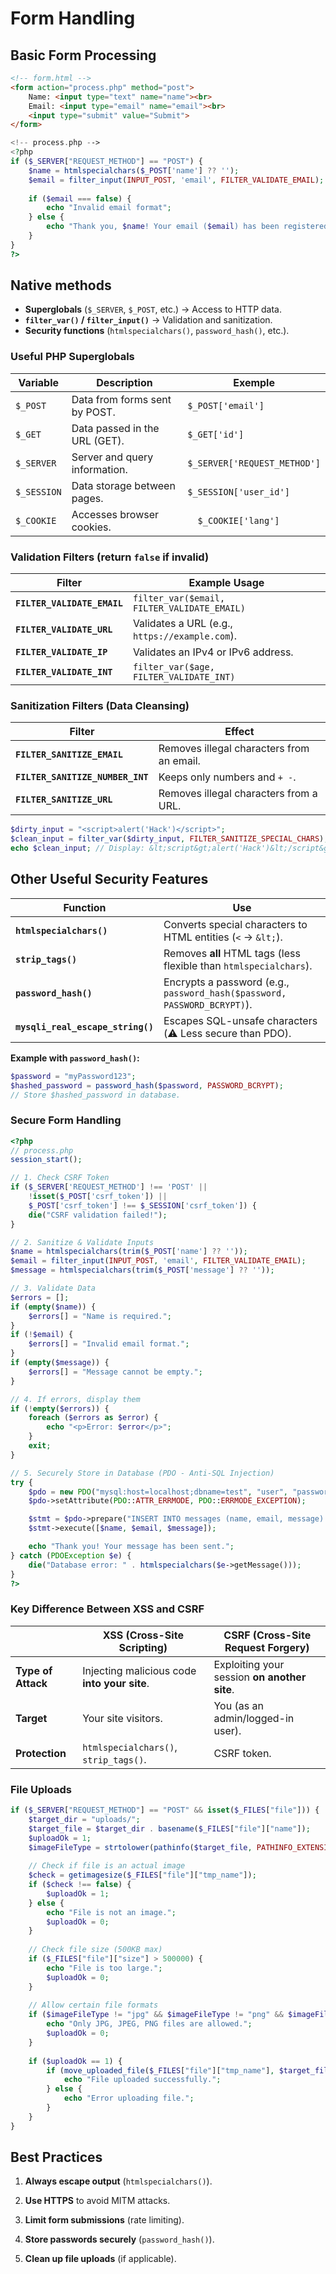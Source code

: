 
# Form Handling

## Basic Form Processing


```html
<!-- form.html -->
<form action="process.php" method="post">
    Name: <input type="text" name="name"><br>
    Email: <input type="email" name="email"><br>
    <input type="submit" value="Submit">
</form>
```

```php
<!-- process.php -->
<?php
if ($_SERVER["REQUEST_METHOD"] == "POST") {
    $name = htmlspecialchars($_POST['name'] ?? '');
    $email = filter_input(INPUT_POST, 'email', FILTER_VALIDATE_EMAIL);
    
    if ($email === false) {
        echo "Invalid email format";
    } else {
        echo "Thank you, $name! Your email ($email) has been registered.";
    }
}
?>
```

## Native methods

- **Superglobals** (`$_SERVER`, `$_POST`, etc.) → Access to HTTP data.
- **`filter_var()` / `filter_input()`** → Validation and sanitization.
- **Security functions** (`htmlspecialchars()`, `password_hash()`, etc.).


### Useful PHP Superglobals

| Variable | Description | Exemple |
| -- | --- | -- |
| `$_POST` |Data from forms sent by POST. | `$_POST['email']` |
| `$_GET` | Data passed in the URL (GET). | `$_GET['id']` |
| `$_SERVER` |Server and query information. | `$_SERVER['REQUEST_METHOD']` |
| `$_SESSION` | Data storage between pages.| `$_SESSION['user_id']` |
| `$_COOKIE` | Accesses browser cookies.| `  $_COOKIE['lang']` |

### Validation Filters (return `false` if invalid)

| Filter | Example Usage |
| --- | --- |
| **`FILTER_VALIDATE_EMAIL`** | `filter_var($email, FILTER_VALIDATE_EMAIL)` |
| **`FILTER_VALIDATE_URL`** | Validates a URL (e.g., `https://example.com`). |
| **`FILTER_VALIDATE_IP`** | Validates an IPv4 or IPv6 address. |
| **`FILTER_VALIDATE_INT`** | `filter_var($age, FILTER_VALIDATE_INT)` |

### Sanitization Filters (Data Cleansing)

| Filter | Effect |
| --- | --- |
| **`FILTER_SANITIZE_EMAIL`** | Removes illegal characters from an email. |
| **`FILTER_SANITIZE_NUMBER_INT`** | Keeps only numbers and `+ -`. |
| **`FILTER_SANITIZE_URL`** | Removes illegal characters from a URL. |

```php
$dirty_input = "<script>alert('Hack')</script>";
$clean_input = filter_var($dirty_input, FILTER_SANITIZE_SPECIAL_CHARS);
echo $clean_input; // Display: &lt;script&gt;alert('Hack')&lt;/script&gt;
```
## Other Useful Security Features

| Function | Use |
| --- | --- |
| **`htmlspecialchars()`** | Converts special characters to HTML entities (`<` → `&lt;`). |
| **`strip_tags()`** | Removes **all** HTML tags (less flexible than `htmlspecialchars`). |
| **`password_hash()`** | Encrypts a password (e.g., `password_hash($password, PASSWORD_BCRYPT)`). |
| **`mysqli_real_escape_string()`** | Escapes SQL-unsafe characters (⚠️ Less secure than PDO). |

**Example with `password_hash()`:**
```php
$password = "myPassword123";
$hashed_password = password_hash($password, PASSWORD_BCRYPT);
// Store $hashed_password in database.
```

### Secure Form Handling

```php
<?php
// process.php
session_start();

// 1. Check CSRF Token
if ($_SERVER['REQUEST_METHOD'] !== 'POST' || 
    !isset($_POST['csrf_token']) || 
    $_POST['csrf_token'] !== $_SESSION['csrf_token']) {
    die("CSRF validation failed!");
}

// 2. Sanitize & Validate Inputs
$name = htmlspecialchars(trim($_POST['name'] ?? ''));
$email = filter_input(INPUT_POST, 'email', FILTER_VALIDATE_EMAIL);
$message = htmlspecialchars(trim($_POST['message'] ?? ''));

// 3. Validate Data
$errors = [];
if (empty($name)) {
    $errors[] = "Name is required.";
}
if (!$email) {
    $errors[] = "Invalid email format.";
}
if (empty($message)) {
    $errors[] = "Message cannot be empty.";
}

// 4. If errors, display them
if (!empty($errors)) {
    foreach ($errors as $error) {
        echo "<p>Error: $error</p>";
    }
    exit;
}

// 5. Securely Store in Database (PDO - Anti-SQL Injection)
try {
    $pdo = new PDO("mysql:host=localhost;dbname=test", "user", "password");
    $pdo->setAttribute(PDO::ATTR_ERRMODE, PDO::ERRMODE_EXCEPTION);

    $stmt = $pdo->prepare("INSERT INTO messages (name, email, message) VALUES (?, ?, ?)");
    $stmt->execute([$name, $email, $message]);

    echo "Thank you! Your message has been sent.";
} catch (PDOException $e) {
    die("Database error: " . htmlspecialchars($e->getMessage()));
}
?>
```

###  Key Difference Between XSS and CSRF

| | XSS (Cross-Site Scripting) | CSRF (Cross-Site Request Forgery) |
| --- | --- | --- |
| **Type of Attack** | Injecting malicious code **into your site**. | Exploiting your session **on another site**. |
| **Target** | Your site visitors. | You (as an admin/logged-in user). |
| **Protection** | `htmlspecialchars()`, `strip_tags()`. | CSRF token. |


### File Uploads
```php
if ($_SERVER["REQUEST_METHOD"] == "POST" && isset($_FILES["file"])) {
    $target_dir = "uploads/";
    $target_file = $target_dir . basename($_FILES["file"]["name"]);
    $uploadOk = 1;
    $imageFileType = strtolower(pathinfo($target_file, PATHINFO_EXTENSION));
    
    // Check if file is an actual image
    $check = getimagesize($_FILES["file"]["tmp_name"]);
    if ($check !== false) {
        $uploadOk = 1;
    } else {
        echo "File is not an image.";
        $uploadOk = 0;
    }
    
    // Check file size (500KB max)
    if ($_FILES["file"]["size"] > 500000) {
        echo "File is too large.";
        $uploadOk = 0;
    }
    
    // Allow certain file formats
    if ($imageFileType != "jpg" && $imageFileType != "png" && $imageFileType != "jpeg") {
        echo "Only JPG, JPEG, PNG files are allowed.";
        $uploadOk = 0;
    }
    
    if ($uploadOk == 1) {
        if (move_uploaded_file($_FILES["file"]["tmp_name"], $target_file)) {
            echo "File uploaded successfully.";
        } else {
            echo "Error uploading file.";
        }
    }
}
```
## Best Practices

1. **Always escape output** (`htmlspecialchars()`).

2. **Use HTTPS** to avoid MITM attacks.

3. **Limit form submissions** (rate limiting).

4. **Store passwords securely** (`password_hash()`).

5. **Clean up file uploads** (if applicable).
